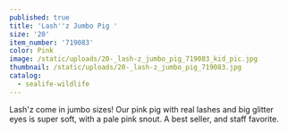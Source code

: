 ```yaml
---
published: true
title: 'Lash''z Jumbo Pig '
size: '20'
item_number: '719083'
color: Pink
image: /static/uploads/20-_lash-z_jumbo_pig_719083_kid_pic.jpg
thumbnail: /static/uploads/20-_lash-z_jumbo_pig_719083.jpg
catalog:
  - sealife-wildlife
---
```

Lash'z come in jumbo sizes! Our pink pig with real lashes and big glitter eyes is super soft, with a pale pink snout. A best seller, and staff favorite.
